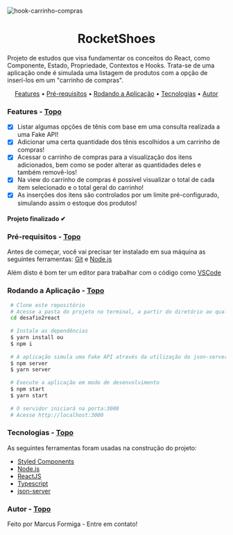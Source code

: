 <a id="topo"></a>

<img alt="hook-carrinho-compras" src="./githubfiles/RocketShoes.gif">

<p align="center">
  <a href="https://github.com/marcusformiga">
  </a>
<p>

<h1 align="center">RocketShoes</h1>

<p>
  Projeto de estudos que visa fundamentar os conceitos do React, como Componente, Estado, Propriedade, Contextos e Hooks. Trata-se de uma aplicação onde
  é simulada uma listagem de produtos com a opção de inserí-los em um "carrinho de compras".
</p>

<p align="center">
  <a href="#features">Features</a> •
  <a href="#pre-requisitos">Pré-requisitos</a> •
  <a href="#rodando">Rodando a Aplicação</a> •
  <a href="#tecnologias">Tecnologias</a> •
  <a href="#autor">Autor</a>
</p>

### Features<a id="features"></a> - <a href="#topo">Topo</a>
- [x] Listar algumas opções de tênis com base em uma consulta realizada a uma Fake API!
- [x] Adicionar uma certa quantidade dos tênis escolhidos a um carrinho de compras!
- [x] Acessar o carrinho de compras para a visualização dos itens adicionados, bem como se poder alterar as quantidades deles e também removê-los!
- [x] Na view do carrinho de compras é possível visualizar o total de cada item selecionado e o total geral do carrinho!
- [x] As inserções dos itens são controlados por um limite pré-configurado, simulando assim o estoque dos produtos!

<h4  align="left">
Projeto finalizado ✔
</h4>

###  Pré-requisitos<a id="pre-requisitos"></a> - <a href="#topo">Topo</a>

Antes de começar, você vai precisar ter instalado em sua máquina as seguintes ferramentas:
 [Git](https://git-scm.com/) e [Node.js](https://nodejs.org/pt-br/)
 
Além disto é bom ter um editor para trabalhar com o código como [VSCode](https://code.visualstudio.com/) 
 
### Rodando a Aplicação<a id="rodando"></a> - <a href="#topo">Topo</a>
   
````bash 
 # Clone este repositório
 # Acesse a pasta do projeto no terminal, a partir do diretório ao qual o comando de clonagem foi executado
 cd desafio2react
 
 # Instale as dependências
 $ yarn install ou
 $ npm i 
 
 # A aplicação simula uma Fake API através da utilização do json-server, assim é necessário startá-la
 $ npm server 
 $ yarn server
 
 # Execute a aplicação em modo de desenvolvimento
 $ npm start 
 $ yarn start
 
 # O servidor iniciará na porta:3000
 # Acesse http://localhost:3000
 ````

### Tecnologias<a id="tecnologias"></a> - <a href="#topo">Topo</a>
 As seguintes ferramentas foram usadas na construção do projeto:
 
  - [Styled Components](https://styled-components.com/)
  - [Node.js](https://nodejs.org/pt-br/)
  - [ReactJS](https://reactjs.org/)
  - [Typescript](https://www.typescriptlang.org/)
  - [json-server](https://github.com/typicode/json-server)

### Autor <a id="autor"> </a> - <a href="#topo">Topo</a>

<a href="https://github.com/marcusformiga" style="text-decoration: none;">

<span> Feito por Marcus Formiga - Entre em contato! </span> 
</a>
